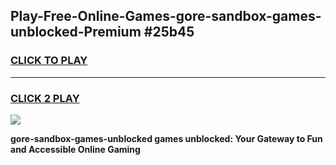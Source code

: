 
## Play-Free-Online-Games-gore-sandbox-games-unblocked-Premium #25b45
<h3>
<a href="https://premium.freeplayer.one?title=gore-sandbox-games-unblocked&ref=8M">CLICK TO PLAY</a></h3>
<hr>

<h3>
<a href="https://premium.freeplayer.one?title=gore-sandbox-games-unblocked&ref=8M">CLICK 2 PLAY</a>
  
</h3>

<a href="https://premium.freeplayer.one?title=gore-sandbox-games-unblocked&ref=8M"><img src="https://clearcache.store/games.png"></a>


**gore-sandbox-games-unblocked games unblocked: Your Gateway to Fun and Accessible Online Gaming**
